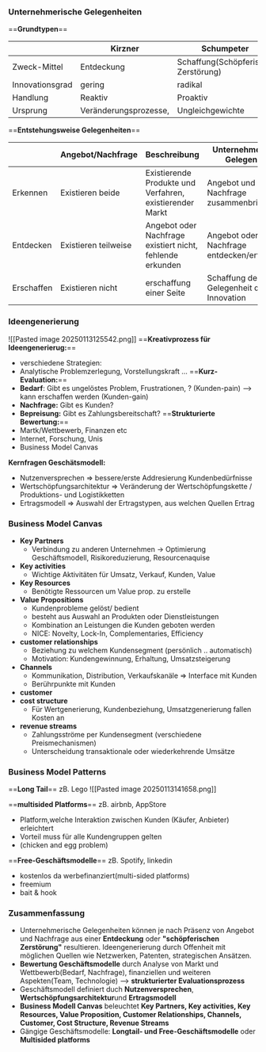 ### Unternehmerische Gelegenheiten

==**Grundtypen**==

|                 | Kirzner               | Schumpeter                          |
| --------------- | --------------------- | ----------------------------------- |
| Zweck-Mittel    | Entdeckung            | Schaffung(Schöpferische Zerstörung) |
| Innovationsgrad | gering                | radikal                             |
| Handlung        | Reaktiv               | Proaktiv                            |
| Ursprung        | Veränderungsprozesse, | Ungleichgewichte<br>                |


==**Entstehungsweise Gelegenheiten**==

|            | Angebot/Nachfrage    | Beschreibung                                              | Unternehmerische Gelegenheit                |
| ---------- | -------------------- | --------------------------------------------------------- | ------------------------------------------- |
| Erkennen   | Existieren beide     | Existierende Produkte und Verfahren, existierender Markt  | Angebot und Nachfrage zusammenbringen       |
| Entdecken  | Existieren teilweise | Angebot oder Nachfrage existiert nicht, fehlende erkunden | Angebot oder Nachfrage entdecken/erforschen |
| Erschaffen | Existieren nicht     | erschaffung einer Seite                                   | Schaffung der Gelegenheit durch Innovation  |

### Ideengenerierung
![[Pasted image 20250113125542.png]]
==**Kreativprozess für Ideengenerierug:**==
-  verschiedene Strategien: 
- Analytische Problemzerlegung, Vorstellungskraft ...
==**Kurz-Evaluation:**==
- **Bedarf**: Gibt es ungelöstes Problem, Frustrationen, ? (Kunden-pain)
	--> kann erschaffen werden (Kunden-gain)
- **Nachfrage:** Gibt es Kunden?
- **Bepreisung:** Gibt es Zahlungsbereitschaft?
==**Strukturierte Bewertung:**==
- Martk/Wettbewerb, Finanzen etc 
- Internet, Forschung, Unis
- Business Model Canvas

**Kernfragen Geschätsmodell:**
- Nutzenversprechen => bessere/erste Addresierung Kundenbedürfnisse
- Wertschöpfungsarchitektur => Veränderung der Wertschöpfungskette / Produktions- und Logistikketten
- Ertragsmodell => Auswahl der Ertragstypen, aus welchen Quellen Ertrag
### Business Model Canvas
- **Key Partners**
	 - Verbindung zu anderen Unternehmen
	 -> Optimierung Geschäftsmodell, Risikoreduzierung, Resourcenaquise
- **Key activities**
     - Wichtige Aktivitäten für Umsatz, Verkauf, Kunden, Value
- **Key Resources**
     - Benötigte Ressourcen um Value prop. zu erstelle
- **Value Propositions**
	 - Kundenprobleme gelöst/ bedient
	 - besteht aus Auswahl an Produkten oder Dienstleistungen
	 - Kombination an Leistungen die Kunden geboten werden
	 - NICE: Novelty, Lock-In, Complementaries, Efficiency
- **customer relationships**
     - Beziehung zu welchem Kundensegment (persönlich .. automatisch)
     - Motivation: Kundengewinnung, Erhaltung, Umsatzsteigerung
- **Channels**
	 - Kommunikation, Distribution, Verkaufskanäle => Interface mit Kunden
	 - Berührpunkte mit Kunden
- **customer**
- **cost structure**
     - Für Wertgenerierung, Kundenbeziehung, Umsatzgenerierung fallen Kosten an
- **revenue streams**
	 - Zahlungsströme per Kundensegment (verschiedene Preismechanismen)
     - Unterscheidung transaktionale oder wiederkehrende Umsätze

### Business Model Patterns
==**Long Tail**==   zB. Lego
![[Pasted image 20250113141658.png]]

==**multisided Platforms**== zB. airbnb, AppStore
- Platform,welche Interaktion zwischen Kunden (Käufer, Anbieter) erleichtert
- Vorteil muss für alle Kundengruppen gelten
- (chicken and egg problem)

==**Free-Geschäftsmodelle**== zB. Spotify, linkedin
- kostenlos da werbefinanziert(multi-sided platforms)
- freemium
- bait & hook
### Zusammenfassung
- Unternehmerische Gelegenheiten können je nach Präsenz von Angebot und Nachfrage aus einer **Entdeckung** oder **"schöpferischen Zerstörung"** resultieren. Ideengenerierung durch Offenheit mit möglichen Quellen wie Netzwerken, Patenten, strategischen Ansätzen.
- **Bewertung Geschäftsmodelle** durch Analyse von Markt und Wettbewerb(Bedarf, Nachfrage), finanziellen und weiteren Aspekten(Team, Technologie)
--> **strukturierter Evaluationsprozess**
- Geschäftsmodell definiert duch **Nutzenversprechen**, **Wertschöpfungsarchitektur**und **Ertragsmodell**
- **Business Modell Canvas** beleuchtet **Key Partners, Key activities, Key Resources, Value Proposition, Customer Relationships, Channels, Customer, Cost Structure, Revenue Streams**
- Gängige Geschäftsmodelle: **Longtail- und Free-Geschäftsmodelle** oder **Multisided platforms**


